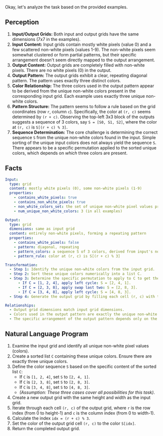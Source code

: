 Okay, let's analyze the task based on the provided examples.

## Perception

1.  **Input/Output Grids:** Both input and output grids have the same dimensions (7x7 in the examples).
2.  **Input Content:** Input grids contain mostly white pixels (value 0) and a few scattered non-white pixels (values 1-9). The non-white pixels seem somewhat clustered or form partial patterns, but their specific arrangement doesn't seem directly mapped to the output arrangement.
3.  **Output Content:** Output grids are completely filled with non-white pixels. There are no white pixels (0) in the output.
4.  **Output Pattern:** The output grids exhibit a clear, repeating diagonal pattern. The pattern uses exactly three distinct colors.
5.  **Color Relationship:** The three colors used in the output pattern appear to be derived from the unique non-white colors present in the corresponding input grid. Each example uses exactly three unique non-white colors.
6.  **Pattern Structure:** The pattern seems to follow a rule based on the grid coordinates (row `r`, column `c`). Specifically, the color at `(r, c)` seems determined by `(r + c)`. Observing the top-left 3x3 block of the outputs suggests a sequence of 3 colors, say `S = [S0, S1, S2]`, where the color at `(r, c)` is `S[(r + c) % 3]`.
7.  **Sequence Determination:** The core challenge is determining the correct sequence `S` from the unique non-white colors found in the input. Simple sorting of the unique input colors does not always yield the sequence `S`. There appears to be a specific permutation applied to the sorted unique colors, which depends on *which* three colors are present.

## Facts


```yaml
Input:
  type: grid
  content: mostly white pixels (0), some non-white pixels (1-9)
  properties:
    - contains_white_pixels: true
    - contains_non_white_pixels: true
    - non_white_colors_set: the set of unique non-white pixel values present in the grid
    - num_unique_non_white_colors: 3 (in all examples)

Output:
  type: grid
  dimensions: same as input grid
  content: entirely non-white pixels, forming a repeating pattern
  properties:
    - contains_white_pixels: false
    - pattern: diagonal, repeating
    - pattern_colors: a sequence S of 3 colors, derived from input's non_white_colors_set
    - pattern_rule: color at (r, c) is S[(r + c) % 3]

Transformation:
  - Step 1: Identify the unique non-white colors from the input grid.
  - Step 2: Sort these unique colors numerically into a list C.
  - Step 3: Determine the specific permutation to apply to C to get the output sequence S, based on the contents of C:
      - If C = [1, 2, 4], apply left cycle: S = [2, 4, 1].
      - If C = [2, 3, 8], apply swap last two: S = [2, 8, 3].
      - If C = [3, 4, 8], apply left cycle: S = [4, 8, 3].
  - Step 4: Generate the output grid by filling each cell (r, c) with the color S[(r + c) % 3].

Relationships:
  - Output grid dimensions match input grid dimensions.
  - Colors used in the output pattern are exactly the unique non-white colors from the input.
  - The specific arrangement of the output pattern depends only on the set of unique non-white input colors and the grid coordinates, not the positions of the input colors.
```


## Natural Language Program

1.  Examine the input grid and identify all unique non-white pixel values (colors).
2.  Create a sorted list `C` containing these unique colors. Ensure there are exactly three unique colors.
3.  Define the color sequence `S` based on the specific content of the sorted list `C`:
    *   If `C` is `[1, 2, 4]`, set `S` to `[2, 4, 1]`.
    *   If `C` is `[2, 3, 8]`, set `S` to `[2, 8, 3]`.
    *   If `C` is `[3, 4, 8]`, set `S` to `[4, 8, 3]`.
    *   *(Assumption: These three cases cover all possibilities for this task)*.
4.  Create a new output grid with the same height and width as the input grid.
5.  Iterate through each cell `(r, c)` of the output grid, where `r` is the row index (from 0 to height-1) and `c` is the column index (from 0 to width-1).
6.  Calculate the index `idx = (r + c) % 3`.
7.  Set the color of the output grid cell `(r, c)` to the color `S[idx]`.
8.  Return the completed output grid.